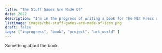 ```yaml
---
title: "The Stuff Games Are Made Of"
date: 2022
description: "I'm in the progress of writing a book for The MIT Press about experimental game design seen through the perspective of the materials of game creation. I've been writing about everything from computation to user interfaces to time."
listimage: images/the-stuff-games-are-made-of-icon.png
draft: false
tags: ["inprogress", "book", "project", "art-world" ]
---
```

Something about the book.
